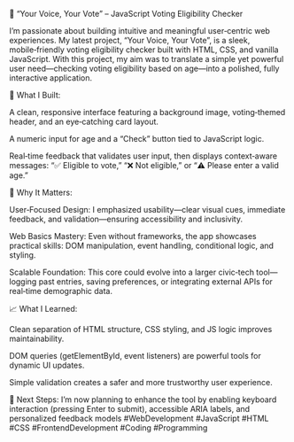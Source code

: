 🔹 “Your Voice, Your Vote” – JavaScript Voting Eligibility Checker

I’m passionate about building intuitive and meaningful user‑centric web experiences. My latest project, “Your Voice, Your Vote”, is a sleek, mobile‑friendly voting eligibility checker built with HTML, CSS, and vanilla JavaScript. With this project, my aim was to translate a simple yet powerful user need—checking voting eligibility based on age—into a polished, fully interactive application.

🎯 What I Built:

A clean, responsive interface featuring a background image, voting‑themed header, and an eye‑catching card layout.

A numeric input for age and a “Check” button tied to JavaScript logic.

Real‑time feedback that validates user input, then displays context‑aware messages: “✅ Eligible to vote,” “❌ Not eligible,” or “⚠️ Please enter a valid age.”

🌟 Why It Matters:

User‑Focused Design: I emphasized usability—clear visual cues, immediate feedback, and validation—ensuring accessibility and inclusivity.

Web Basics Mastery: Even without frameworks, the app showcases practical skills: DOM manipulation, event handling, conditional logic, and styling.

Scalable Foundation: This core could evolve into a larger civic‑tech tool—logging past entries, saving preferences, or integrating external APIs for real‑time demographic data.

📈 What I Learned:

Clean separation of HTML structure, CSS styling, and JS logic improves maintainability.

DOM queries (getElementById, event listeners) are powerful tools for dynamic UI updates.

Simple validation creates a safer and more trustworthy user experience.

🔗 Next Steps:
I’m now planning to enhance the tool by enabling keyboard interaction (pressing Enter to submit), accessible ARIA labels, and personalized feedback models
#WebDevelopment #JavaScript #HTML #CSS #FrontendDevelopment #Coding #Programming
